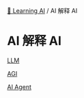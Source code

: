 [🤖 Learning AI](../README.md) / AI 解释 AI

# AI 解释 AI

[LLM](LLM.md)

[AGI](agi.md)

[AI Agent](ai-agent.md)
